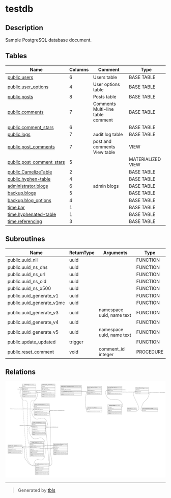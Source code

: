 # testdb

## Description

Sample PostgreSQL database document.

## Tables

| Name                                                      | Columns | Comment                                    | Type              |
| --------------------------------------------------------- | ------- | ------------------------------------------ | ----------------- |
| [public.users](public.users.md)                           | 6       | Users table                                | BASE TABLE        |
| [public.user_options](public.user_options.md)             | 4       | User options table                         | BASE TABLE        |
| [public.posts](public.posts.md)                           | 8       | Posts table                                | BASE TABLE        |
| [public.comments](public.comments.md)                     | 7       | Comments<br>Multi-line<br>table<br>comment | BASE TABLE        |
| [public.comment_stars](public.comment_stars.md)           | 6       |                                            | BASE TABLE        |
| [public.logs](public.logs.md)                             | 7       | audit log table                            | BASE TABLE        |
| [public.post_comments](public.post_comments.md)           | 7       | post and comments View table               | VIEW              |
| [public.post_comment_stars](public.post_comment_stars.md) | 5       |                                            | MATERIALIZED VIEW |
| [public.CamelizeTable](public.CamelizeTable.md)           | 2       |                                            | BASE TABLE        |
| [public.hyphen-table](public.hyphen-table.md)             | 4       |                                            | BASE TABLE        |
| [administrator.blogs](administrator.blogs.md)             | 6       | admin blogs                                | BASE TABLE        |
| [backup.blogs](backup.blogs.md)                           | 5       |                                            | BASE TABLE        |
| [backup.blog_options](backup.blog_options.md)             | 4       |                                            | BASE TABLE        |
| [time.bar](time.bar.md)                                   | 1       |                                            | BASE TABLE        |
| [time.hyphenated-table](time.hyphenated-table.md)         | 1       |                                            | BASE TABLE        |
| [time.referencing](time.referencing.md)                   | 3       |                                            | BASE TABLE        |

## Subroutines

| Name                      | ReturnType | Arguments                 | Type      |
| ------------------------- | ---------- | ------------------------- | --------- |
| public.uuid_nil           | uuid       |                           | FUNCTION  |
| public.uuid_ns_dns        | uuid       |                           | FUNCTION  |
| public.uuid_ns_url        | uuid       |                           | FUNCTION  |
| public.uuid_ns_oid        | uuid       |                           | FUNCTION  |
| public.uuid_ns_x500       | uuid       |                           | FUNCTION  |
| public.uuid_generate_v1   | uuid       |                           | FUNCTION  |
| public.uuid_generate_v1mc | uuid       |                           | FUNCTION  |
| public.uuid_generate_v3   | uuid       | namespace uuid, name text | FUNCTION  |
| public.uuid_generate_v4   | uuid       |                           | FUNCTION  |
| public.uuid_generate_v5   | uuid       | namespace uuid, name text | FUNCTION  |
| public.update_updated     | trigger    |                           | FUNCTION  |
| public.reset_comment      | void       | comment_id integer        | PROCEDURE |

## Relations

![er](schema.svg)

---

> Generated by [tbls](https://github.com/k1LoW/tbls)
